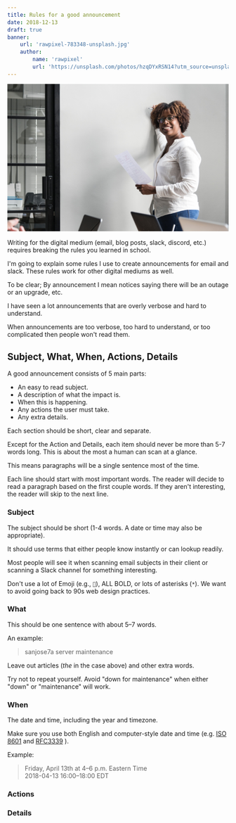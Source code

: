 ```yaml
---
title: Rules for a good announcement
date: 2018-12-13
draft: true
banner:
    url: 'rawpixel-783348-unsplash.jpg'
    author:
        name: 'rawpixel'
        url: 'https://unsplash.com/photos/hzqDYxRSN14?utm_source=unsplash&utm_medium=referral&utm_content=creditCopyText'
---
```


![](rawpixel-783348-unsplash.jpg)

Writing for the digital medium (email, blog posts, slack, discord, etc.)
requires breaking the rules you learned in school.

I'm going to explain some rules I use to create announcements for email and
slack. These rules work for other digital mediums as well.

To be clear; By announcement I mean notices saying there will be an outage or
an upgrade, etc.

I have seen a lot announcements that are overly verbose and hard to
understand.

When announcements are too verbose, too hard to understand, or too complicated
then people won't read them.

## Subject, What, When, Actions, Details

A good announcement consists of 5 main parts:

-   An easy to read subject.
-   A description of what the impact is.
-   When this is happening.
-   Any actions the user must take.
-   Any extra details.

Each section should be short, clear and separate.

Except for the Action and Details, each item should never be more than 5-7
words long. This is about the most a human can scan at a glance.

This means paragraphs will be a single sentence most of the time.

Each line should start with most important words. The reader will decide to
read a paragraph based on the first couple words. If they aren't interesting,
the reader will skip to the next line.

### Subject

The subject should be short (1-4 words. A date or time may also be
appropriate).

It should use terms that either people know instantly or can lookup readily.

Most people will see it when scanning email subjects in their client or
scanning a Slack channel for something interesting.

Don't use a lot of Emoji (e.g., `🚨`), ALL BOLD, or lots of asterisks (`*`).
We want to avoid going back to 90s web design practices.

### What

This should be one sentence with about 5–7 words.

An example:

> sanjose7a server maintenance

Leave out articles (_the_ in the case above) and other extra words.

Try not to repeat yourself. Avoid "down for maintenance" when either "down" or
"maintenance" will work.

### When

The date and time, including the year and timezone.

Make sure you use both English and computer-style date and time (e.g.
[ISO 8601](https://en.wikipedia.org/wiki/ISO_8601) and
[RFC3339](https://tools.ietf.org/html/rfc3339) ).

Example:

> Friday, April 13th at 4–6 p.m. Eastern Time <br/> 2018-04-13 16:00–18:00 EDT

### Actions

### Details
